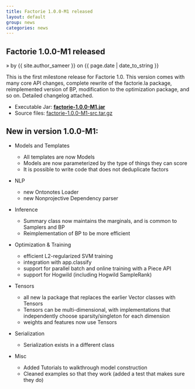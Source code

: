 ```yaml
---
title: Factorie 1.0.0-M1 released
layout: default
group: news
categories: news
---
```


## Factorie 1.0.0-M1 released
 &raquo; by {{ site.author_sameer }} on {{ page.date | date_to_string }}

This is the first milestone release for Factorie 1.0. This version comes with many core API changes, complete rewrite of the factorie.la package, reimplemented version of BP, modification to the optimization package, and so on. Detailed changelog attached.

* Executable Jar: **[factorie-1.0.0-M1.jar](http://factorie.googlecode.com/files/factorie-1.0.0-M1.jar)**
* Source files: [factorie-1.0.0-M1-src.tar.gz](http://factorie.googlecode.com/files/factorie-1.0.0-M1-src.tar.gz)

## New in version 1.0.0-M1:


* Models and Templates
	- All templates are now Models
	- Models are now parameterized by the type of things they can score
	- It is possible to write code that does not deduplicate factors

* NLP
	- new Ontonotes Loader
	- new Nonprojective Dependency parser

* Inference
	- Summary class now maintains the marginals, and is common to Samplers and BP
	- Reimplementation of BP to be more efficient

* Optimization & Training
	- efficient L2-regularized SVM training
	- integration with app.classify
	- support for parallel batch and online training with a Piece API
	- support for Hogwild (including Hogwild SampleRank)

* Tensors
	- all new la package that replaces the earlier Vector classes with Tensors
	- Tensors can be multi-dimensional, with implementations that independently choose sparsity/singleton for each dimension
	- weights and features now use Tensors

* Serialization
	- Serialization exists in a different class

* Misc
	- Added Tutorials to walkthrough model construction
	- Cleaned examples so that they work (added a test that makes sure they do)
